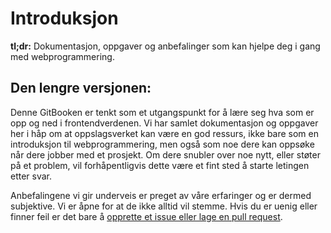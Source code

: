 # Introduksjon

**tl;dr:** Dokumentasjon, oppgaver og anbefalinger som kan hjelpe deg i gang med webprogrammering.

## Den lengre versjonen:

Denne GitBooken er tenkt som et utgangspunkt for å lære seg hva som er opp og ned i frontendverdenen. Vi har samlet dokumentasjon og oppgaver her i håp om at oppslagsverket kan være en god ressurs, ikke bare som en introduksjon til webprogrammering, men også som noe dere kan oppsøke når dere jobber med et prosjekt. Om dere snubler over noe nytt, eller støter på et problem, vil forhåpentligvis dette være et fint sted å starte letingen etter svar.

Anbefalingene vi gir underveis er preget av våre erfaringer og er dermed subjektive. Vi er åpne for at de ikke alltid vil stemme. Hvis du er uenig eller finner feil er det bare å [opprette et issue eller lage en pull request](https://github.com/bekk/web-intro/).

